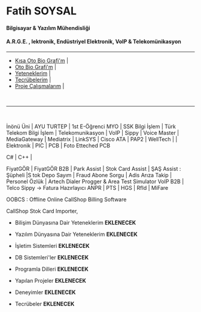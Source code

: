 #

# **Fatih SOYSAL**

#### Bilgisayar & Yazılım Mühendisliği  

#### A.R.G.E. , lektronik, Endüstriyel Elektronik, VoIP & Telekomünikasyon

---

- [Kısa Oto Bio Grafi'm](https://github.com/fsoysall/fsoysall/blob/main/) |
- [Oto Bio Grafi'm](https://github.com/fsoysall/fsoysall/blob/main/About-Me-DETAILED.md) |
- [Yeteneklerim](https://github.com/fsoysall/fsoysall/blob/main/My-Abilities.md) |
- [Tecrübelerim](https://github.com/fsoysall/fsoysall/blob/main/) |
- [Proje Çalışmalarım](https://github.com/fsoysall/fsoysall/blob/main/My-Over-Workeds.md) |

<br>

---

<br>

 İnönü Üni | AYU TURTEP  | 1st E-Öğrenci  MYO  |  SSK  Bilgi İşlem | Türk Telekom Bilgi İşlem
 | Telekomunikasyon | VoIP | Sippy | Voice Master | MediaGateway | Mediatrix | LinkSYS | Cisco ATA  |  PAP2  | WellTech |
 | Elektronik | PIC  | PCB | Foto Etteched PCB 

 C# | C++ |

FiyatGÖR | FiyatGÖR B2B |  Park Assist |  Stok Card Assist  |  ŞAŞ Assist : Şüpheli |S tok Depo Sayım | Fraud Abone Sorgu | Adis Arıza Takip |  Personel Özlük | Artech Dialer Progger & Area Test Simulator VoIP B2B | Telco Sippy -> Fatura Hazırlayıcı
ANPR | PTS | HGS | RfId | MiFare


OOBCS : Offline Online CallShop Billing Software

CallShop
Stok Card Importer, 


- Bilişim Dünyasına Dair Yeteneklerim **EKLENECEK**
- Yazılım Dünyasına Dair Yeteneklerim **EKLENECEK**
- İşletim Sistemleri **EKLENECEK**
- DB Sistemleri'ler **EKLENECEK**
- Programla Dilleri **EKLENECEK**

- Yapılan Projeler **EKLENECEK**
- Deneyimler **EKLENECEK**
- Tecrübeler **EKLENECEK**
